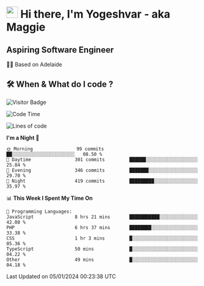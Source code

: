 <h1><img src="https://emojis.slackmojis.com/emojis/images/1531849430/4246/blob-sunglasses.gif?1531849430" width="30"/> Hi there, I'm Yogeshvar - aka Maggie</h1>

## Aspiring Software Engineer
🏂🏻  Based on Adelaide 

## 🛠 When & What do I code ?  

![Visitor Badge](https://visitor-badge.feriirawann.repl.co?username=yogeshvar&repo=yogeshvar&label=Visitors&style=plastic&color=%23457BFF&contentType=svg)

<!--START_SECTION:waka-->
![Code Time](http://img.shields.io/badge/Code%20Time-2%2C495%20hrs%2058%20mins-blue)

![Lines of code](https://img.shields.io/badge/From%20Hello%20World%20I%27ve%20Written-4.0%20million%20lines%20of%20code-blue)

**I'm a Night 🦉** 

```text
🌞 Morning                99 commits          ██░░░░░░░░░░░░░░░░░░░░░░░   08.50 % 
🌆 Daytime                301 commits         ██████░░░░░░░░░░░░░░░░░░░   25.84 % 
🌃 Evening                346 commits         ███████░░░░░░░░░░░░░░░░░░   29.70 % 
🌙 Night                  419 commits         █████████░░░░░░░░░░░░░░░░   35.97 % 
```


📊 **This Week I Spent My Time On** 

```text
💬 Programming Languages: 
JavaScript               8 hrs 21 mins       ███████████░░░░░░░░░░░░░░   42.08 % 
PHP                      6 hrs 37 mins       ████████░░░░░░░░░░░░░░░░░   33.38 % 
CSS                      1 hr 3 mins         █░░░░░░░░░░░░░░░░░░░░░░░░   05.36 % 
TypeScript               50 mins             █░░░░░░░░░░░░░░░░░░░░░░░░   04.22 % 
Other                    49 mins             █░░░░░░░░░░░░░░░░░░░░░░░░   04.18 % 
```


 Last Updated on 05/01/2024 00:23:38 UTC
<!--END_SECTION:waka-->
